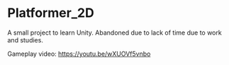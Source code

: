 # Platformer_2D

A small project to learn Unity. Abandoned due to lack of time due to work and studies.

Gameplay video: https://youtu.be/wXUOVf5vnbo

